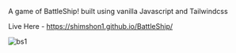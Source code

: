 A game of BattleShip! built using vanilla Javascript and Tailwindcss

Live Here - https://shimshon1.github.io/BattleShip/


![bs1](https://user-images.githubusercontent.com/111350470/235066054-369603d1-a46a-4058-b83d-b166575ff0ac.png)
